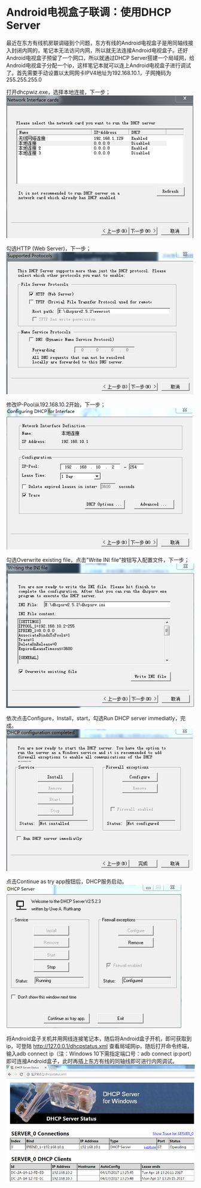 # Android电视盒子联调：使用DHCP Server
最近在东方有线机房联调碰到个问题，东方有线的Android电视盒子是用同轴线接入封闭内网的，笔记本无法访问内网，所以就无法连接Android电视盒子。还好Android电视盒子预留了一个网口，所以就通过DHCP Server搭建一个局域网，给Android电视盒子分配一个ip，这样笔记本就可以连上Android电视盒子进行调试了。首先需要手动设置以太网网卡IPV4地址为192.168.10.1，子网掩码为255.255.255.0

打开dhcpwiz.exe，选择本地连接，下一步； 
![img](https://raw.githubusercontent.com/ckj375/img-folder/master/dhcp-server/pic01.png) 

勾选HTTP (Web Server)，下一步；  
![img](https://raw.githubusercontent.com/ckj375/img-folder/master/dhcp-server/pic02.png)  

修改IP-Pool从192.168.10.2开始，下一步；  
![img](https://raw.githubusercontent.com/ckj375/img-folder/master/dhcp-server/pic03.png)  

勾选Overwrite existing file，点击"Write INI file"按钮写入配置文件，下一步；  
![img](https://raw.githubusercontent.com/ckj375/img-folder/master/dhcp-server/pic04.png)  

依次点击Configure，Install，start，勾选Run DHCP server immediatly，完成。  
![img](https://raw.githubusercontent.com/ckj375/img-folder/master/dhcp-server/pic05.png)  

点击Continue as try app按钮后，DHCP服务启动。  
![img](https://raw.githubusercontent.com/ckj375/img-folder/master/dhcp-server/pic06.png)  

将Android盒子关机并用网线连接笔记本，随后将Android盒子开机，即可获取到ip，可登陆 http://127.0.0.1/dhcpstatus.xml 查看局域网ip，随后打开命令终端，输入adb connect ip（注：Windows 10下需指定端口号：adb connect ip:port）即可连接Android盒子，此时再插上东方有线的同轴线即可进行内网调试。
![img](https://raw.githubusercontent.com/ckj375/img-folder/master/dhcp-server/pic07.png)
